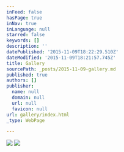 ```yaml
---
inFeed: false
hasPage: true
inNav: true
inLanguage: null
starred: false
keywords: []
description: ''
datePublished: '2015-11-09T18:22:29.510Z'
dateModified: '2015-11-09T18:21:57.745Z'
title: Gallery
sourcePath: _posts/2015-11-09-gallery.md
published: true
authors: []
publisher:
  name: null
  domain: null
  url: null
  favicon: null
url: gallery/index.html
_type: WebPage

---
```

![](https://the-grid-user-content.s3-us-west-2.amazonaws.com/f4185050-1c2f-41bf-86b3-7cc826fa7af2.JPG)
![](https://the-grid-user-content.s3-us-west-2.amazonaws.com/b3b438e1-d5ba-4147-9f7e-5acd4cf7c166.JPG)